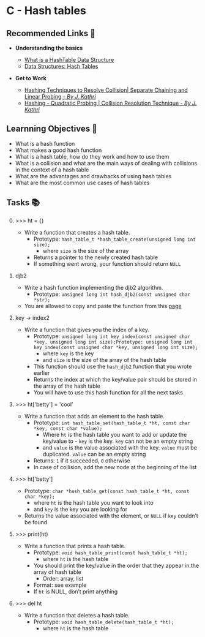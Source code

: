 #  C - Hash tables

## Recommended Links 🔗

- __Understanding the basics__
	- [What is a HashTable Data Structure](https://www.youtube.com/watch?v=MfhjkfocRR0)
	- [Data Structures: Hash Tables](https://www.youtube.com/watch?v=shs0KM3wKv8https://www.youtube.com/watch?v=shs0KM3wKv8)

- __Get to Work__
	- [Hashing Techniques to Resolve Collision| Separate Chaining and Linear Probing - *By J. Kathri*](https://www.youtube.com/watch?v=zeMa9sg-VJM&list=PLdo5W4Nhv31bbKJzrsKfMpo_grxuLl8LU&index=108)
	- [Hashing - Quadratic Probing | Collision Resolution Technique - *By J. Kathri*](https://www.youtube.com/watch?v=dxrLtf-Fybk&list=PLdo5W4Nhv31bbKJzrsKfMpo_grxuLl8LU&index=109)

## Learnning Objectives 🎯

- What is a hash function
- What makes a good hash function
- What is a hash table, how do they work and how to use them
- What is a collision and what are the main ways of dealing with collisions in the context of a hash table
- What are the advantages and drawbacks of using hash tables
- What are the most common use cases of hash tables

## Tasks 📚

0. \>>> ht = {}
	- Write a function that creates a hash table.
		- Prototype: `hash_table_t *hash_table_create(unsigned long int size);`
			- where `size` is the size of the array
		- Returns a pointer to the newly created hash table
		- If something went wrong, your function should return `NULL`

1. djb2
	- Write a hash function implementing the djb2 algorithm.
		- Prototype: `unsigned long int hash_djb2(const unsigned char *str);`
	- You are allowed to copy and paste the function from this [page](https://gist.github.com/papamuziko/7bb52dfbb859fdffc4bd0f95b76f71e8)

2. key -> index2
	- Write a function that gives you the index of a key.
		- Prototype: `unsigned long int key_index(const unsigned char *key, unsigned long int size);Prototype: unsigned long int key_index(const unsigned char *key, unsigned long int size);`
			- where `key` is the key
			- and `size` is the size of the array of the hash table
		- This function should use the `hash_djb2` function that you wrote earlier	
		- Returns the index at which the key/value pair should be stored in the array of the hash table
		- You will have to use this hash function for all the next tasks

3. \>>> ht['betty'] = 'cool'
	- Write a function that adds an element to the hash table.
		- Prototype: `int hash_table_set(hash_table_t *ht, const char *key, const char *value);`
			- Where `ht` is the hash table you want to add or update the key/value to						    - 	`key` is the key. `key` can not be an empty string
			- and `value` is the value associated with the key. `value` must be duplicated. `value`	can be an empty string
		- Returns: `1` if it succeeded, `0` otherwise
		- In case of collision, add the new node at the beginning of the list

4. \>>> ht['betty']
	- Prototype: `char *hash_table_get(const hash_table_t *ht, const char *key);`
		- where `ht` is the hash table you want to look into
		- and `key` is the key you are looking for
	- Returns the value associated with the element, or `NULL` if `key` couldn’t be found	

5. \>>> print(ht)
	- Write a function that prints a hash table.
		- Prototype: `void hash_table_print(const hash_table_t *ht);`
			- where `ht` is the hash table
		- You should print the key/value in the order that they appear in the array of hash table
			- Order: array, list
		- Format: see example
		- If `ht` is NULL, don’t print anything

6. \>>> del ht
	- Write a function that deletes a hash table.
		- Prototype: `void hash_table_delete(hash_table_t *ht);`
			- where `ht` is the hash table

